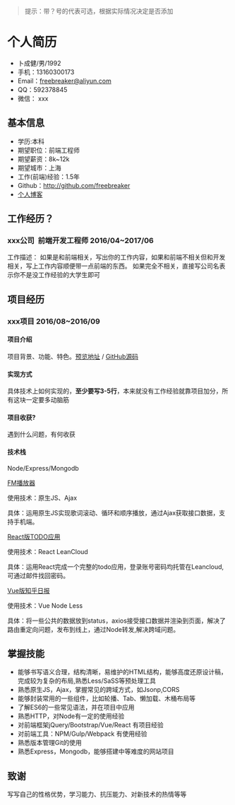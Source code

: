 >提示：带？号的代表可选，根据实际情况决定是否添加

# 个人简历

- 卜成健/男/1992 
- 手机：13160300173
- Email：freebreaker@aliyun.com
- QQ：592378845
- 微信： xxx

## 基本信息

 - 学历:本科 
 - 期望职位：前端工程师
 - 期望薪资：8k~12k
 - 期望城市：上海
 - 工作(前端)经验：1.5年
 - Github：http://github.com/freebreaker
 - [个人博客](https://dadablog.herokuapp.com/signin)



## 工作经历？
###  xxx公司  前端开发工程师 2016/04~2017/06 
工作描述： 如果是和前端相关，写出你的工作内容，如果和前端不相关但和开发相关，写上工作内容顺便带一点前端的东西。 如果完全不相关，直接写公司名表示你不是没工作经验的大学生即可

## 项目经历
### xxx项目 2016/08~2016/09
#### 项目介绍
项目背景、功能、特色。[预览地址]() / [GitHub源码]() 
#### 实现方式
具体技术上如何实现的，**至少要写3-5行**，本来就没有工作经验就靠项目加分，所有这块一定要多动脑筋
#### 项目收获?
遇到什么问题，有何收获
#### 技术栈
Node/Express/Mongodb



[FM播放器](https://freebreaker.github.io/FM-Radio/music.html)

使用技术：原生JS、Ajax

具体：运用原生JS实现歌词滚动、循环和顺序播放，通过Ajax获取接口数据，支持手机端。

[React版TODO应用](https://freebreaker.github.io/leanCloudTodo/build/index.html)

使用技术：React LeanCloud

具体：运用React完成一个完整的todo应用，登录账号密码均托管在Leancloud,可通过邮件找回密码。

[Vue版知乎日报](http://dadaluobo.site:8228/)

使用技术：Vue Node Less

具体：将一些公共的数据放到status，axios接受接口数据并渲染到页面，解决了路由重定向问题，发布到线上，通过Node转发,解决跨域问题。


## 掌握技能

- 能够书写语义合理，结构清晰，易维护的HTML结构，能够高度还原设计稿，完成较为复杂的布局,熟悉Less/SaSS等预处理工具
- 熟悉原生JS，Ajax，掌握常见的跨域方式，如Jsonp,CORS
- 能够封装常用的一些组件，比如轮播、Tab、懒加载、木桶布局等
- 了解ES6的一些常见语法，并在项目中应用
- 熟悉HTTP，对Node有一定的使用经验
- 对前端框架jQuery/Bootstrap/Vue/React 有项目经验
- 对前端工具：NPM/Gulp/Webpack 有使用经验
- 熟悉版本管理Git的使用
- 熟悉Express，Mongodb，能够搭建中等难度的网站项目


## 致谢
写写自己的性格优势，学习能力、抗压能力、对新技术的热情等等 
